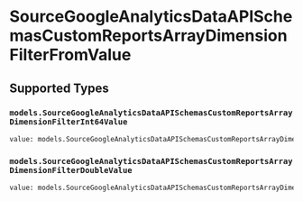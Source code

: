 # SourceGoogleAnalyticsDataAPISchemasCustomReportsArrayDimensionFilterFromValue


## Supported Types

### `models.SourceGoogleAnalyticsDataAPISchemasCustomReportsArrayDimensionFilterInt64Value`

```python
value: models.SourceGoogleAnalyticsDataAPISchemasCustomReportsArrayDimensionFilterInt64Value = /* values here */
```

### `models.SourceGoogleAnalyticsDataAPISchemasCustomReportsArrayDimensionFilterDoubleValue`

```python
value: models.SourceGoogleAnalyticsDataAPISchemasCustomReportsArrayDimensionFilterDoubleValue = /* values here */
```

